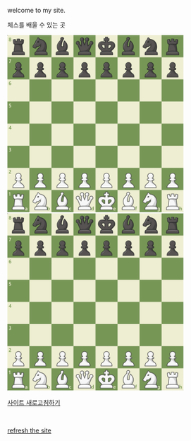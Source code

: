 <html>
        <div lang="en">
            <p> welcome to my site.</p>
        </div>
    <head>
        <div lang= "ko">
                <p>체스를 배울 수 있는 곳</p>
                <a href="https://www.chess.com/home"><img src="./Image/체스.png" width="400" height="400"></a>
        </div>
    </head>
    <body>
        <div lang="ko">
                <a href=mainpage.html><img src="./Image/체스.png" width="400" height="400"></a>
                <br>
                <p><a href="https://ilovekdmhs.github.io/">사이트 새로고침하기</a></p>
                <br>
        </div>
        <div lang="en">
            <p><a href="https://ilovekdmhs.github.io/">refresh the site</a></p>
        </div>
    </body>
</html>
